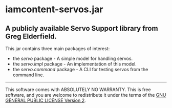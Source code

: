 # iamcontent-servos.jar
## A publicly available Servo Support library from Greg Elderfield.

This jar contains three main packages of interest:

* the _servo_ package - A simple model for handling servos.
* the _servo.impl_ package - An implementation of this model. 
* the _servo.command_ package - A CLI for testing servos from the command line.

---

This software comes with ABSOLUTELY NO WARRANTY. This is free software, and you are welcome to redistribute it
under the terms of the [GNU GENERAL PUBLIC LICENSE Version 2](https://www.gnu.org/licenses/gpl-2.0.html).
